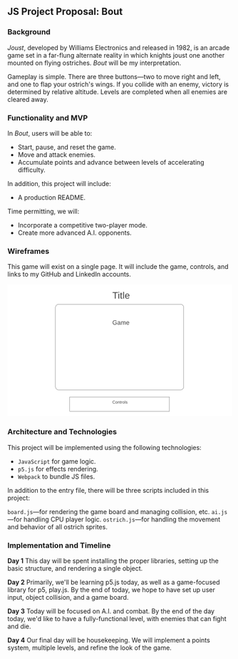 ## JS Project Proposal: Bout

### Background

*Joust*, developed by Williams Electronics and released in 1982, is an arcade game
set in a far-flung alternate reality in which knights joust one another mounted on flying
ostriches. *Bout* will be my interpretation.

Gameplay is simple. There are three buttons—two to move right and left, and one to flap
your ostrich's wings. If you collide with an enemy, victory is determined by relative
altitude. Levels are completed when all enemies are cleared away.

### Functionality and MVP

In *Bout*, users will be able to:

- Start, pause, and reset the game.
- Move and attack enemies.
- Accumulate points and advance between levels of accelerating difficulty.

In addition, this project will include:

- A production README.

Time permitting, we will:

- Incorporate a competitive two-player mode.
- Create more advanced A.I. opponents.

### Wireframes

This game will exist on a single page. It will include the game, controls, and links to my
GitHub and LinkedIn accounts.

![wireframe](rm-images/wireframe.png)

### Architecture and Technologies

This project will be implemented using the following technologies:

- `JavaScript` for game logic.
- `p5.js` for effects rendering.
- `Webpack` to bundle JS files.

In addition to the entry file, there will be three scripts included in this project:

`board.js`—for rendering the game board and managing collision, etc.
`ai.js`—for handling CPU player logic.
`ostrich.js`—for handling the movement and behavior of all ostrich sprites.

### Implementation and Timeline

**Day 1**
This day will be spent installing the proper libraries, setting up the basic structure,
and rendering a single object.

**Day 2**
Primarily, we'll be learning p5.js today, as well as a game-focused library for p5, play.js.
By the end of today, we hope to have set up user input, object collision, and a game board.

**Day 3**
Today will be focused on A.I. and combat. By the end of the day today, we'd like to have a
fully-functional level, with enemies that can fight and die.

**Day 4**
Our final day will be housekeeping. We will implement a points system, multiple levels, and
refine the look of the game.
